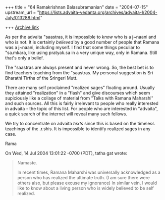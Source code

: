 +++
title = "64 Ramakrishnan Balasubramanian"
date = "2004-07-15"
upstream_url = "https://lists.advaita-vedanta.org/archives/advaita-l/2004-July/013288.html"

+++
[Archive link](https://lists.advaita-vedanta.org/archives/advaita-l/2004-July/013288.html)

As per the advaita "saastras, it is impossible to *know* who is a
j~naani and who is not. It is certainly *believed* by a good number of
people that Ramana was a j~naani, including myself. I find that some
things peculiar to "sa.mkara, like using pratyak.sa in a very unique
way, only in Ramana. Still that's only a belief.

The "saastras are always present and never wrong. So, the best bet is
to find teachers teaching from the "saastras.  My personal suggestion
is Sri Bharathi Tirtha of the Sringeri Mutt.

There are many self proclaimed "realized sages" floating around.
Usually they attained "realization" in a "flash" and give discourses
which seem supiciously like a collage of material from "Talks with
Ramana Maharshi" and such sources. All this is fairly irrelevant to
people who really interested in advaita - the topic of this list. For
people who are interested in "advaita", a quick search of the internet
will reveal many such fellows.

We try to concentrate on advaita *texts* since this is based on the
timeless teachings of the .r.shis. It is impossible to identify
realized sages in any case.

Rama

On Wed, 14 Jul 2004 13:01:22 -0700 (PDT), tatha gat
<tathagat79 at yahoo.com> wrote:
> Namaste.
> 
> In recent times, Ramana Maharshi was universally acknowledged as a person who has realized the ultimate truth. (I am sure there were others also, but please excuse my ignorance) In similar vein, I would like to know about a living person  who is widely believed to be self realized.

